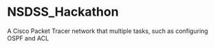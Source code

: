 # NSDSS_Hackathon
A Cisco Packet Tracer network that multiple tasks, such as configuring OSPF and ACL
